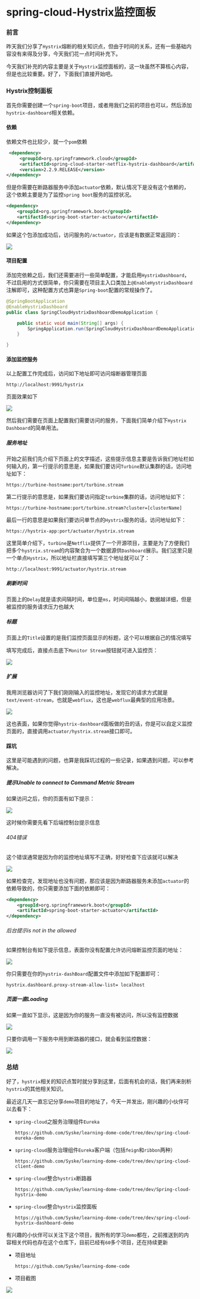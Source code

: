 # spring-cloud-Hystrix监控面板

### 前言

昨天我们分享了`Hystrix`熔断的相关知识点，但由于时间的关系，还有一些基础内容没有来得及分享，今天我们花一点时间补充下。

今天我们补充的内容主要是关于`Hystrix`监控面板的，这一块虽然不算核心内容，但是也比较重要。好了，下面我们直接开始吧。

### Hystrix控制面板

首先你需要创建一个`spring-boot`项目，或者用我们之前的项目也可以，然后添加`hystrix-dashboard`相关依赖。

#### 依赖

依赖文件也比较少，就一个`pom`依赖

```xml
 <dependency>
     <groupId>org.springframework.cloud</groupId>
     <artifactId>spring-cloud-starter-netflix-hystrix-dashboard</artifactId>
     <version>2.2.9.RELEASE</version>
</dependency>
```

但是你需要在断路器服务中添加`actuator`依赖，默认情况下是没有这个依赖的，这个依赖主要是为了监控`spring boot`服务的监控状况。

```xml
<dependency>
    <groupId>org.springframework.boot</groupId>
    <artifactId>spring-boot-starter-actuator</artifactId>
</dependency>
```

如果这个包添加成功后，访问服务的`/actuator`，应该是有数据正常返回的：

![](https://syske-pic-bed.oss-cn-hangzhou.aliyuncs.com/imgs/images/20210805133236.png)

#### 项目配置

添加完依赖之后，我们还需要进行一些简单配置，才能启用`HystrixDashboard`，不过启用的方式很简单，你只需要在项目主入口类加上`@EnableHystrixDashboard`注解即可，这种配置方式也算是`Spring-boot`配置的常规操作了。

```java
@SpringBootApplication
@EnableHystrixDashboard
public class SpringCloudHystrixDashboardDemoApplication {

    public static void main(String[] args) {
        SpringApplication.run(SpringCloudHystrixDashboardDemoApplication.class, args);
    }

}
```

#### 添加监控服务

以上配置工作完成后，访问如下地址即可访问熔断器管理页面

```
http://localhost:9991/hystrix
```

页面效果如下

![](https://syske-pic-bed.oss-cn-hangzhou.aliyuncs.com/imgs/20210805084625.png)

然后我们需要在页面上配置我们需要访问的服务，下面我们简单介绍下`Hystrix Dashboard`的简单用法。

##### 服务地址

开始之前我们先介绍下页面上的文字描述，这些提示信息主要是告诉我们地址栏如何输入的，第一行提示的意思是，如果我们要访问`Turbine`默认集群的话，访问地址如下：

```
https://turbine-hostname:port/turbine.stream
```

第二行提示的意思是，如果我们要访问指定`turbine`集群的话，访问地址如下：

```
https://turbine-hostname:port/turbine.stream?cluster=[clusterName]
```

最后一行的意思是如果我们要访问单节点的`Hystrix`服务的话，访问地址如下：

```
https://hystrix-app:port/actuator/hystrix.stream
```

这里简单介绍下，`turbine`是`Netflix`提供了一个开源项目，主要是为了方便我们把多个`hystrix.stream`的内容聚合为一个数据源供`Dashboard`展示。我们这里只是一个单点`Hystrix`，所以地址栏直接填写第三个地址就可以了：

```
http://localhost:9991/actuator/hystrix.stream
```

##### 刷新时间

页面上的`Delay`就是请求间隔时间，单位是`ms`，时间间隔越小，数据越详细，但是被监控的服务请求压力也越大

##### 标题

页面上的`Title`设置的是我们监控页面显示的标题，这个可以根据自己的情况填写

填写完成后，直接点击底下`Monitor Stream`按钮就可进入监控页：

![](https://syske-pic-bed.oss-cn-hangzhou.aliyuncs.com/imgs/20210805083421.png)

##### 扩展

我用浏览器访问了下我们刚刚输入的监控地址，发现它的请求方式就是`text/event-stream`，也就是`webflux`，这也是`webflux`最典型的应用场景。

![](https://syske-pic-bed.oss-cn-hangzhou.aliyuncs.com/imgs/images/20210805133435.png)

这也表面，如果你觉得`hystrix-dashboard`面板做的丑的话，你是可以自定义监控页面的，直接调用`actuator/hystrix.stream`接口即可。

#### 踩坑

这里是可能遇到的问题，也算是我踩坑过程的一些记录，如果遇到问题，可以参考解决。

##### 提示Unable to connect to Command Metric Stream

如果访问之后，你的页面有如下提示：

![](https://syske-pic-bed.oss-cn-hangzhou.aliyuncs.com/imgs/image-20210805083752789.png)

这时候你需要先看下后端控制台提示信息

###### 404错误

这个错误通常是因为你的监控地址填写不正确，好好检查下应该就可以解决

![](https://syske-pic-bed.oss-cn-hangzhou.aliyuncs.com/imgs/images/20210805131629.png)

如果检查完，发现地址也没有问题，那应该是因为断路器服务未添加`actuator`的依赖导致的，你只需要添加下面的依赖即可：

```xml
<dependency>
    <groupId>org.springframework.boot</groupId>
    <artifactId>spring-boot-starter-actuator</artifactId>
</dependency>
```



###### 后台提示is not in the allowed

如果控制台有如下提示信息，表面你没有配置允许访问熔断监控页面的地址：

![](https://syske-pic-bed.oss-cn-hangzhou.aliyuncs.com/imgs/20210805084005.png)

你只需要在你的`hystrix-dashBoard`配置文件中添加如下配置即可：

```properties
hystrix.dashboard.proxy-stream-allow-list= localhost
```

##### 页面一直Loading

如果一直如下显示，这是因为你的服务一直没有被访问，所以没有监控数据

![](https://syske-pic-bed.oss-cn-hangzhou.aliyuncs.com/imgs/image-20210805083500577.png)

只要你调用一下服务中用到断路器的接口，就会看到监控数据：

![](https://syske-pic-bed.oss-cn-hangzhou.aliyuncs.com/imgs/20210805083421.png)

### 总结

好了，`hystrix`相关的知识点暂时就分享到这里，后面有机会的话，我们再来剖析`hystrix`的其他相关知识。

最近这几天一直忘记分享`demo`项目的地址了，今天一并发出，刚兴趣的小伙伴可以去看下：

- `spring-cloud`之服务治理组件`Eureka`

  ```
  https://github.com/Syske/learning-dome-code/tree/dev/spring-cloud-eureka-demo
  ```

- `spring-cloud`服务治理组件`Eureka`客户端（包括`feign`和`ribbon`两种）

  ```
  https://github.com/Syske/learning-dome-code/tree/dev/spring-cloud-client-demo
  ```

- `spring-cloud`整合`hystrix`断路器

  ```
  https://github.com/Syske/learning-dome-code/tree/dev/Spring-cloud-hystrix-demo
  ```

- `spring-cloud`整合`hystrix`监控面板

  ```
  https://github.com/Syske/learning-dome-code/tree/dev/spring-cloud-hystrix-dashboard-demo
  ```



有兴趣的小伙伴可以关注下这个项目，我所有的学习`demo`都在，之前推送到的内容相关代码也存在这个仓库下，目前已经有`60`多个项目，还在持续更新

- 项目地址

  ```
  https://github.com/Syske/learning-dome-code
  ```

- 项目截图

![](https://syske-pic-bed.oss-cn-hangzhou.aliyuncs.com/imgs/images/20210805185936.png)

